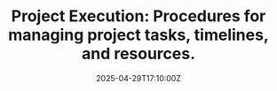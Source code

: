 ---
title: 'Project Execution: Procedures for managing project tasks, timelines, and resources.'
linkTitle: 'Project Execution: Procedures for managing project tasks, timelines, and
  resources.'
date: '2025-04-29T17:10:00Z'
weight: 1
description: Outlines procedures for managing project tasks, timelines, and resources,
  including current status, responsible personnel, and a template for process steps
  that need to be detailed further.
draft: false
ref: project-execution-procedures-for-managing-project-tasks-timelines-and-resources
---
